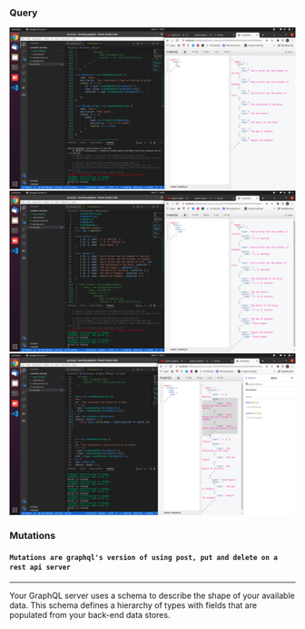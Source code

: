### Query

![text](/imgs/1.png "Text to show on mouseover")
![text](/imgs/2.png "Text to show on mouseover")
![text](/imgs/3.png "Text to show on mouseover")

### Mutations

#### `Mutations are graphql's version of using post, put and delete on a rest api server`

<hr>

Your GraphQL server uses a schema to describe the shape of your available data. This schema defines a hierarchy of types with fields that are populated from your back-end data stores.